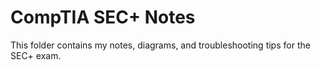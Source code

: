 # CompTIA SEC+ Notes
This folder contains my notes, diagrams, and troubleshooting tips for the SEC+ exam.

